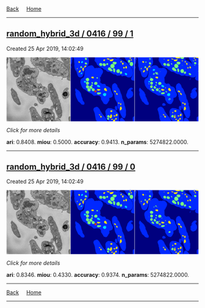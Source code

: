 
[Back](..)&nbsp;&nbsp;&nbsp;&nbsp;&nbsp;[Home](https://leapmanlab.github.io/snapshots)

---

<div class="summary"><a href="1"><h2>random_hybrid_3d / 0416 / 99 / 1</h2></a><p>Created 25 Apr 2019, 14:02:49
</p><a href="1"><img src="1/media/summary.png" align="center"></a><p>
<i>Click for more details</i>
</p></div>

**ari**: 0.8408. **miou**: 0.5000. **accuracy**: 0.9413. **n_params**: 5274822.0000. 

---

<div class="summary"><a href="0"><h2>random_hybrid_3d / 0416 / 99 / 0</h2></a><p>Created 25 Apr 2019, 14:02:49
</p><a href="0"><img src="0/media/summary.png" align="center"></a><p>
<i>Click for more details</i>
</p></div>

**ari**: 0.8346. **miou**: 0.4330. **accuracy**: 0.9374. **n_params**: 5274822.0000. 

---

[Back](..)&nbsp;&nbsp;&nbsp;&nbsp;&nbsp;[Home](https://leapmanlab.github.io/snapshots)

---